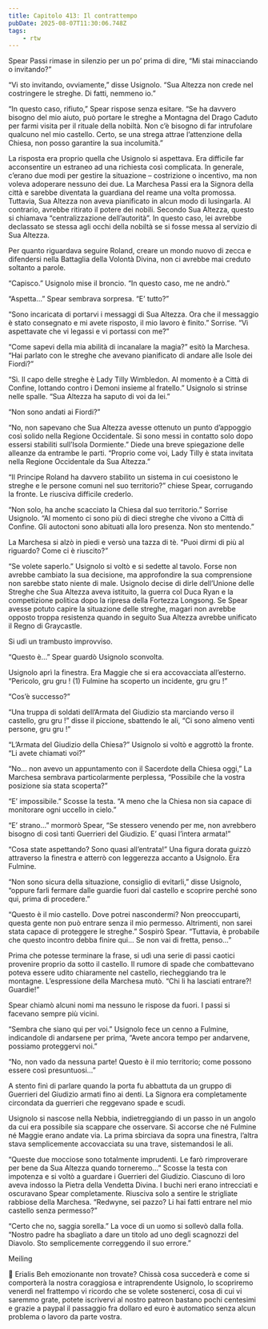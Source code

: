 ```yaml
---
title: Capitolo 413: Il contrattempo
pubDate: 2025-08-07T11:30:06.748Z
tags:
    - rtw
---
```











Spear Passi rimase in silenzio per un po’ prima di dire, “Mi stai minacciando o invitando?”


“Vi sto invitando, ovviamente,” disse Usignolo. “Sua Altezza non crede nel costringere le streghe. Di fatti, nemmeno io.”


“In questo caso, rifiuto,” Spear rispose senza esitare. “Se ha davvero bisogno del mio aiuto, può portare le streghe a Montagna del Drago Caduto per farmi visita per il rituale della nobiltà. Non c’è bisogno di far intrufolare qualcuno nel mio castello. Certo, se una strega attrae l’attenzione della Chiesa, non posso garantire la sua incolumità.”


La risposta era proprio quella che Usignolo si aspettava. Era difficile far acconsentire un estraneo ad una richiesta così complicata. In generale, c’erano due modi per gestire la situazione – costrizione o incentivo, ma non voleva adoperare nessuno dei due. La Marchesa Passi era la Signora della città e sarebbe diventata la guardiana del reame una volta promossa. Tuttavia, Sua Altezza non aveva pianificato in alcun modo di lusingarla. Al contrario, avrebbe ritirato il potere dei nobili. Secondo Sua Altezza, questo si chiamava “centralizzazione dell’autorità”. In questo caso, lei avrebbe declassato se stessa agli occhi della nobiltà se si fosse messa al servizio di Sua Altezza.


Per quanto riguardava seguire Roland, creare un mondo nuovo di zecca e difendersi nella Battaglia della Volontà Divina, non ci avrebbe mai creduto soltanto a parole.


“Capisco.” Usignolo mise il broncio. “In questo caso, me ne andrò.”


“Aspetta…” Spear sembrava sorpresa. “E’ tutto?”


“Sono incaricata di portarvi i messaggi di Sua Altezza. Ora che il messaggio è stato consegnato e mi avete risposto, il mio lavoro è finito.” Sorrise. “Vi aspettavate che vi legassi e vi portassi con me?”


“Come sapevi della mia abilità di incanalare la magia?” esitò la Marchesa. “Hai parlato con le streghe che avevano pianificato di andare alle Isole dei Fiordi?”


“Sì. Il capo delle streghe è Lady Tilly Wimbledon. Al momento è a Città di Confine, lottando contro i Demoni insieme al fratello.” Usignolo si strinse nelle spalle. “Sua Altezza ha saputo di voi da lei.”


“Non sono andati ai Fiordi?”


“No, non sapevano che Sua Altezza avesse ottenuto un punto d’appoggio così solido nella Regione Occidentale. Si sono messi in contatto solo dopo essersi stabiliti sull’Isola Dormiente.” Diede una breve spiegazione delle alleanze da entrambe le parti. “Proprio come voi, Lady Tilly è stata invitata nella Regione Occidentale da Sua Altezza.”


“Il Principe Roland ha davvero stabilito un sistema in cui coesistono le streghe e le persone comuni nel suo territorio?” chiese Spear, corrugando la fronte. Le riusciva difficile crederlo.


“Non solo, ha anche scacciato la Chiesa dal suo territorio.” Sorrise Usignolo. “Al momento ci sono più di dieci streghe che vivono a Città di Confine. Gli autoctoni sono abituati alla loro presenza. Non sto mentendo.”


La Marchesa si alzò in piedi e versò una tazza di tè. “Puoi dirmi di più al riguardo? Come ci è riuscito?”


“Se volete saperlo.” Usignolo si voltò e si sedette al tavolo. Forse non avrebbe cambiato la sua decisione, ma approfondire la sua comprensione non sarebbe stato niente di male. Usignolo decise di dirle dell’Unione delle Streghe che Sua Altezza aveva istituito, la guerra col Duca Ryan e la competizione politica dopo la ripresa della Fortezza Longsong. Se Spear avesse potuto capire la situazione delle streghe, magari non avrebbe opposto troppa resistenza quando in seguito Sua Altezza avrebbe unificato il Regno di Graycastle.


Si udì un trambusto improvviso.


“Questo è…” Spear guardò Usignolo sconvolta.


Usignolo aprì la finestra. Era Maggie che si era accovacciata all’esterno. “Pericolo, gru  gru ! (1) Fulmine ha scoperto un incidente, gru  gru !”


“Cos’è successo?”


“Una truppa di soldati dell’Armata del Giudizio sta marciando verso il castello, gru  gru !” disse il piccione, sbattendo le ali, “Ci sono almeno venti persone, gru  gru !”


“L’Armata del Giudizio della Chiesa?” Usignolo si voltò e aggrottò la fronte. “Li avete chiamati voi?”


“No… non avevo un appuntamento con il Sacerdote della Chiesa oggi,” La Marchesa sembrava particolarmente perplessa, “Possibile che la vostra posizione sia stata scoperta?”


“E’ impossibile.” Scosse la testa. “A meno che la Chiesa non sia capace di monitorare ogni uccello in cielo.”


“E’ strano…” mormorò Spear, “Se stessero venendo per me, non avrebbero bisogno di così tanti Guerrieri del Giudizio. E’ quasi l’intera armata!”


“Cosa state aspettando? Sono quasi all’entrata!” Una figura dorata guizzò attraverso la finestra e atterrò con leggerezza accanto a Usignolo. Era Fulmine.


“Non sono sicura della situazione, consiglio di evitarli,” disse Usignolo, “oppure farli fermare dalle guardie fuori dal castello e scoprire perché sono qui, prima di procedere.”


“Questo è il mio castello. Dove potrei nascondermi? Non preoccuparti, questa gente non può entrare senza il mio permesso. Altrimenti, non sarei stata capace di proteggere le streghe.” Sospirò Spear. “Tuttavia, è probabile che questo incontro debba finire qui… Se non vai di fretta, penso…”


Prima che potesse terminare la frase, si udì una serie di passi caotici provenire proprio da sotto il castello. Il rumore di spade che combattevano poteva essere udito chiaramente nel castello, riecheggiando tra le montagne. L’espressione della Marchesa mutò. “Chi li ha lasciati entrare?! Guardie!”


Spear chiamò alcuni nomi ma nessuno le rispose da fuori. I passi si facevano sempre più vicini.


“Sembra che siano qui per voi.” Usignolo fece un cenno a Fulmine, indicandole di andarsene per prima, “Avete ancora tempo per andarvene, possiamo proteggervi noi.”


“No, non vado da nessuna parte! Questo è il mio territorio; come possono essere così presuntuosi…”


A stento finì di parlare quando la porta fu abbattuta da un gruppo di Guerrieri del Giudizio armati fino ai denti. La Signora era completamente circondata da guerrieri che reggevano spade e scudi.


Usignolo si nascose nella Nebbia, indietreggiando di un passo in un angolo da cui era possibile sia scappare che osservare. Si accorse che né Fulmine né Maggie erano andate via. La prima sbirciava da sopra una finestra, l’altra stava semplicemente accovacciata su una trave, sistemandosi le ali.


“Queste due mocciose sono totalmente imprudenti. Le farò rimproverare per bene da Sua Altezza quando torneremo…” Scosse la testa con impotenza e si voltò a guardare i Guerrieri del Giudizio. Ciascuno di loro aveva indosso la Pietra della Vendetta Divina. I buchi neri erano intrecciati e oscuravano Spear completamente. Riusciva solo a sentire le strigliate rabbiose della Marchesa. “Redwyne, sei pazzo? Li hai fatti entrare nel mio castello senza permesso?”


“Certo che no, saggia sorella.” La voce di un uomo si sollevò dalla folla. “Nostro padre ha sbagliato a dare un titolo ad uno degli scagnozzi del Diavolo. Sto semplicemente correggendo il suo errore.”






Meiling






💬 Erialis Beh emozionante non trovate? Chissà cosa succederà e come si comporterà la nostra coraggiosa e intraprendente Usignolo, lo scopriremo venerdì nel frattempo vi ricordo che se volete sostenerci, cosa di cui vi saremmo grate, potete iscrivervi al nostro patreon bastano pochi centesimi e grazie a paypal il passaggio fra dollaro ed euro è automatico senza alcun problema o lavoro da parte vostra. 








                                


                                



